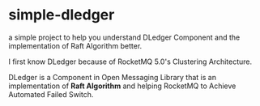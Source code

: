 # simple-dledger
a simple project to help you understand DLedger Component and the implementation of Raft Algorithm better.

I first know DLedger because of RocketMQ 5.0's Clustering Architecture.

DLedger is a Component in Open Messaging Library that is an implementation of **Raft Algorithm** and  helping RocketMQ to Achieve Automated Failed Switch.



